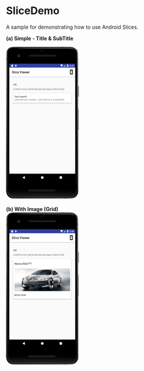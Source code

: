 # SliceDemo

A sample for demonstrating how to use Android Slices.

<b>(a) Simple - Title & SubTitle </b>
<br/>
<div align="left">
    <img src="/slice_out0.png" width="200px"</img> 
</div>

<br/>
<b>(b) With Image (Grid)</b><br/>
<div align="left">
    <img src="/slice_out1.png" width="200px"</img> 
</div>
